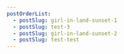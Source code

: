 ```yaml
---
postOrderList:
  - postSlug: girl-in-land-sunset-1
  - postSlug: test-3
  - postSlug: girl-in-land-sunset-2
  - postSlug: test-test
---
```

